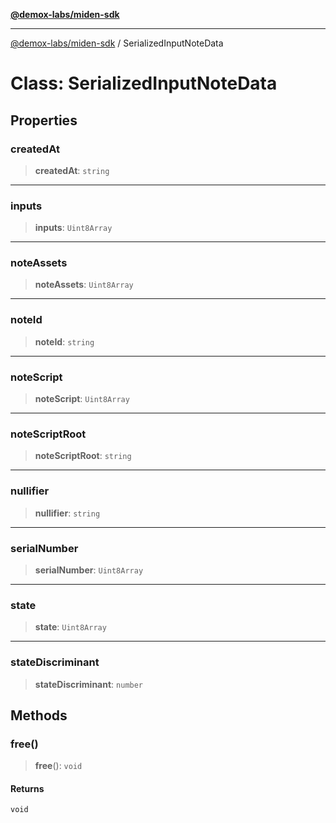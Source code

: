 [**@demox-labs/miden-sdk**](../README.md)

***

[@demox-labs/miden-sdk](../README.md) / SerializedInputNoteData

# Class: SerializedInputNoteData

## Properties

### createdAt

> **createdAt**: `string`

***

### inputs

> **inputs**: `Uint8Array`

***

### noteAssets

> **noteAssets**: `Uint8Array`

***

### noteId

> **noteId**: `string`

***

### noteScript

> **noteScript**: `Uint8Array`

***

### noteScriptRoot

> **noteScriptRoot**: `string`

***

### nullifier

> **nullifier**: `string`

***

### serialNumber

> **serialNumber**: `Uint8Array`

***

### state

> **state**: `Uint8Array`

***

### stateDiscriminant

> **stateDiscriminant**: `number`

## Methods

### free()

> **free**(): `void`

#### Returns

`void`
